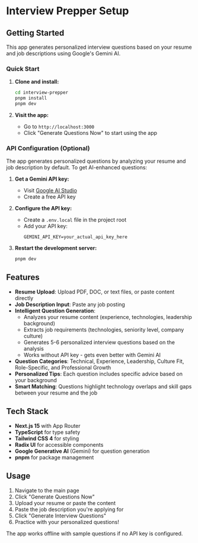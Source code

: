 # Interview Prepper Setup

## Getting Started

This app generates personalized interview questions based on your resume and job descriptions using Google's Gemini AI.

### Quick Start

1. **Clone and install:**

   ```bash
   cd interview-prepper
   pnpm install
   pnpm dev
   ```

2. **Visit the app:**
   - Go to `http://localhost:3000`
   - Click "Generate Questions Now" to start using the app

### API Configuration (Optional)

The app generates personalized questions by analyzing your resume and job description by default. To get AI-enhanced questions:

1. **Get a Gemini API key:**

   - Visit [Google AI Studio](https://aistudio.google.com/app/apikey)
   - Create a free API key

2. **Configure the API key:**

   - Create a `.env.local` file in the project root
   - Add your API key:
     ```
     GEMINI_API_KEY=your_actual_api_key_here
     ```

3. **Restart the development server:**
   ```bash
   pnpm dev
   ```

## Features

- **Resume Upload**: Upload PDF, DOC, or text files, or paste content directly
- **Job Description Input**: Paste any job posting
- **Intelligent Question Generation**:
  - Analyzes your resume content (experience, technologies, leadership background)
  - Extracts job requirements (technologies, seniority level, company culture)
  - Generates 5-6 personalized interview questions based on the analysis
  - Works without API key - gets even better with Gemini AI
- **Question Categories**: Technical, Experience, Leadership, Culture Fit, Role-Specific, and Professional Growth
- **Personalized Tips**: Each question includes specific advice based on your background
- **Smart Matching**: Questions highlight technology overlaps and skill gaps between your resume and the job

## Tech Stack

- **Next.js 15** with App Router
- **TypeScript** for type safety
- **Tailwind CSS 4** for styling
- **Radix UI** for accessible components
- **Google Generative AI** (Gemini) for question generation
- **pnpm** for package management

## Usage

1. Navigate to the main page
2. Click "Generate Questions Now"
3. Upload your resume or paste the content
4. Paste the job description you're applying for
5. Click "Generate Interview Questions"
6. Practice with your personalized questions!

The app works offline with sample questions if no API key is configured.
